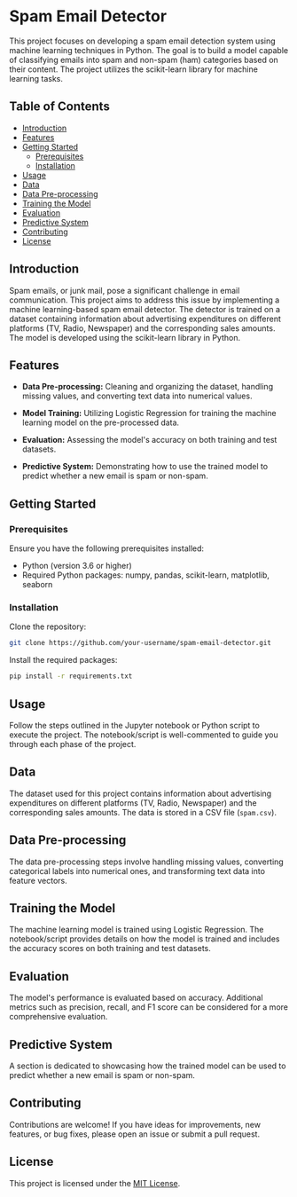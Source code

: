# Spam Email Detector

This project focuses on developing a spam email detection system using machine learning techniques in Python. The goal is to build a model capable of classifying emails into spam and non-spam (ham) categories based on their content. The project utilizes the scikit-learn library for machine learning tasks.

## Table of Contents
- [Introduction](#introduction)
- [Features](#features)
- [Getting Started](#getting-started)
  - [Prerequisites](#prerequisites)
  - [Installation](#installation)
- [Usage](#usage)
- [Data](#data)
- [Data Pre-processing](#data-pre-processing)
- [Training the Model](#training-the-model)
- [Evaluation](#evaluation)
- [Predictive System](#predictive-system)
- [Contributing](#contributing)
- [License](#license)

## Introduction

Spam emails, or junk mail, pose a significant challenge in email communication. This project aims to address this issue by implementing a machine learning-based spam email detector. The detector is trained on a dataset containing information about advertising expenditures on different platforms (TV, Radio, Newspaper) and the corresponding sales amounts. The model is developed using the scikit-learn library in Python.

## Features

- **Data Pre-processing:** Cleaning and organizing the dataset, handling missing values, and converting text data into numerical values.
  
- **Model Training:** Utilizing Logistic Regression for training the machine learning model on the pre-processed data.
  
- **Evaluation:** Assessing the model's accuracy on both training and test datasets.
  
- **Predictive System:** Demonstrating how to use the trained model to predict whether a new email is spam or non-spam.

## Getting Started

### Prerequisites

Ensure you have the following prerequisites installed:

- Python (version 3.6 or higher)
- Required Python packages: numpy, pandas, scikit-learn, matplotlib, seaborn

### Installation

Clone the repository:

```bash
git clone https://github.com/your-username/spam-email-detector.git
```

Install the required packages:

```bash
pip install -r requirements.txt
```

## Usage

Follow the steps outlined in the Jupyter notebook or Python script to execute the project. The notebook/script is well-commented to guide you through each phase of the project.

## Data

The dataset used for this project contains information about advertising expenditures on different platforms (TV, Radio, Newspaper) and the corresponding sales amounts. The data is stored in a CSV file (`spam.csv`).

## Data Pre-processing

The data pre-processing steps involve handling missing values, converting categorical labels into numerical ones, and transforming text data into feature vectors.

## Training the Model

The machine learning model is trained using Logistic Regression. The notebook/script provides details on how the model is trained and includes the accuracy scores on both training and test datasets.

## Evaluation

The model's performance is evaluated based on accuracy. Additional metrics such as precision, recall, and F1 score can be considered for a more comprehensive evaluation.

## Predictive System

A section is dedicated to showcasing how the trained model can be used to predict whether a new email is spam or non-spam.

## Contributing

Contributions are welcome! If you have ideas for improvements, new features, or bug fixes, please open an issue or submit a pull request.

## License

This project is licensed under the [MIT License](LICENSE).
